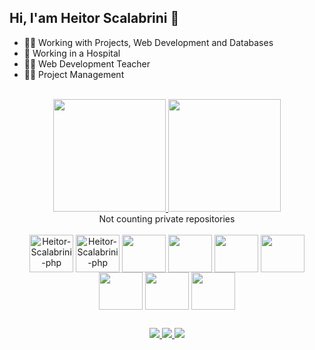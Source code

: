 ## Hi, I'am Heitor Scalabrini 👋

 - 👨‍💻 Working with Projects, Web Development and Databases
 - 🏥 Working in a Hospital
 - 👨‍🏫 Web Development Teacher
 - 👨‍🎓 Project Management
  
 <br>

<div align = "center">
  <a href="https://github.com/heitorsam">
   <img height = "180em" src = "https://github-readme-stats.vercel.app/api?username=heitorsam&show_icons=true&theme=dracula&include_all_commits=true&count_private=true" />
   <img height = "180em" src = "https://github-readme-stats.vercel.app/api/top-langs/?username=heitorsam&layout=compact&langs_count=7&theme=dracula&include_all_commits=true" />
  </a>
  </br> Not counting private repositories
</div>


 <div align = "center"> <br>
  <img  align = "center" alt = "Heitor-Scalabrini-php" height = "60" width = "70" src = "https://cdn.jsdelivr.net/gh/devicons/devicon/icons/php/php-original.svg" />
  <img  align = "center" alt = "Heitor-Scalabrini-php" height = "60" width = "70"  src="https://cdn.jsdelivr.net/gh/devicons/devicon/icons/laravel/laravel-plain-wordmark.svg" />
  <img  align = "center" alt = ""Heitor-Scalabrini-HTML" height = "60" width = "70" src = "https://cdn.jsdelivr.net/gh/devicons/devicon/icons/html5/html5-original-wordmark.svg" />
  <img  align = "center" alt = ""Heitor-Scalabrini-CSS" height = "60" width = "70" src = "https://cdn.jsdelivr.net/gh/devicons/devicon/icons/css3/css3-original-wordmark.svg" />
  <img  align = "center" alt = ""Heitor-Scalabrini-Bootstrap" height = "60" width = "70" src = "https://cdn.jsdelivr.net/gh/devicons/devicon/icons/bootstrap/bootstrap-plain-wordmark.svg" />
  <img  align = "center" alt = ""Heitor-Scalabrini-Bootstrap" height = "60" width = "70" src = "https://cdn.jsdelivr.net/gh/devicons/devicon/icons/photoshop/photoshop-plain.svg" />
  <img  align = "center" alt = ""Heitor-Scalabrini-JS" height = "60" width = "70" src = "https://cdn.jsdelivr.net/gh/devicons/devicon/icons/javascript/javascript-plain.svg" />
  <img  align = "center" alt = ""Heitor-Scalabrini-C" height = "60" width = "70" src = "https://cdn.jsdelivr.net/gh/devicons/devicon/icons/csharp/csharp-original.svg" />
  <img  align = "center" alt = ""Heitor-Scalabrini-Oracle" height = "60" width = "70" src = "https://cdn.jsdelivr.net/gh/devicons/devicon/icons/oracle/oracle-original.svg" />
  
</div>
  
  ##
  
  <div align = "center"> 
  <a href="mailto:scalabrinih@gmail.com" target="_blank"> <img src = "https://img.shields.io/badge/Gmail-D14836?style=for-the-badge&logo=gmail&logoColor=white"> </a>
  <a href="https://www.linkedin.com/in/heitor-scalabrini-sampaio-629b932a" target="_blank"> <img src = "https://img.shields.io/badge/LinkedIn-0077B5?style=for-the-badge&logo=linkedin&logoColor=white"> </a>
  <a href="https://pt.stackoverflow.com/users/176220/heitor-scalabrini" target="_blank"> <img src = "https://img.shields.io/badge/stack%20overflow-FE7A16?logo=stack-overflow&logoColor=white&style=for-the-badge"> </a>  
 </div>

